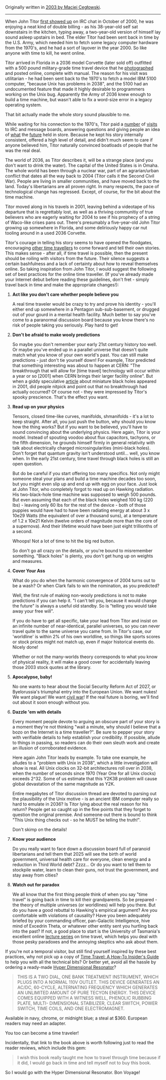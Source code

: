 Originally written in [2003 by Maciej Cegłowski](https://idlewords.com/2003/09/best_practices_for_time_travelers.htm).

---

When John Titor [first showed up](http://www.anomalies.net/time_traveler/irc.html) on IRC chat in October of 2000, he was enjoying a neat kind of double billing - as his 38-year-old self sat downstairs in the kitchen, typing away, a two-year-old version of himself lay sound asleep upstairs in bed. The elder Titor had been sent back in time by the U.S. Army, which needed him to fetch some legacy computer hardware from the 1970's, and he had a sort of layover in the year 2000. So like anyone with time to kill, he went online.

Titor arrived in Florida in a 2036 model Corvette (later sold off) outfitted with a 500 pound military-grade time travel device that he [photographed](http://www.anomalies.net/time_travel/john.html) and posted online, complete with manual. The reason for his visit was utilitarian - he had been sent back to the 1970's to fetch a model IBM 5100 computer, "because Unix has problems in 2038", and the 5100 had an undocumented feature that made it highly desirable to programmers working on the Unix bug. Apparently the Army of 2036 knew enough to build a time machine, but wasn't able to fix a word-size error in a legacy operating system.

That bit actually made the whole story sound plausible to me.

While waiting for his connection to the 1970's, Titor paid a [number](http://www.timetravelinstitute.com/ttiforum/showflat.php?Cat=&Board=time_travel&Number=9086&page=&view=&sb=&o=&fpart=1&vc=1) of [visits](http://www.timetravelinstitute.com/ttiforum/showflat.php?Cat=&Board=time_travel&Number=9237&page=&view=&sb=&o=&fpart=1&vc=1) to IRC and message boards, answering questions and giving people an idea of [what](http://www.johntitor.com/Nov2000P.htm) the [future](http://www.johntitor.com/Dec2000P.htm) held in store. Because he kept his story internally consistent, offered a high level of detail, and didn't much seem to care if anyone believed him, Titor naturally convinced boatloads of people that he was the real deal.

The world of 2036, as Titor describes it, will be a strange place (and you don't want to drink the water). The capital of the United States is in Omaha. The whole world has been through a nuclear war, part of an agrarian/urban conflict that dates all the way back to 2004 (Titor calls it the Second Civil War). People are living in smaller communities, and have moved back to the land. Today's libertarians are all proven right. In many respects, the pace of technological change has regressed. Except, of course, for the bit about the time machine.

Titor moved along in his travels in 2001, leaving behind a videotape of his departure that is regrettably lost, as well as a thriving communitiy of true believers who are eagerly waiting for 2004 to see if his prophecy of a string of Waco-like crises pans out. There's presumably a five-year-old John Titor growing up somewhere in Florida, and some deliriously happy car nut tooling around in a used 2036 Corvette.

Titor's courage in telling his story seems to have opened the floodgates, encouraging [other time travellers](http://www.anomalies.net/cgi-bin/bbs/ultimatebb.cgi?ubb=get_topic;f=9;t=000552) to come forward and tell their own stories. This makes sense - after all, if time travel is possible, then the present should be roiling with visitors from the future. Their silence suggests a certain bashfulness and a lack of certainty about how to reveal themselves online. So taking inspiration from John Titor, I would suggest the following set of best practices for the online time traveller. (If you've already made your Internet debut before reading these guidelines, don't fret - simply travel back in time and make the appropriate changes!):

1. **Act like you don't care whether people believe you**  
      
    A real time traveler would be crazy to try and prove his identity - you'll either end up somewhere in a Pentagon sub-sub-basement, or drugged out of your gourd in a mental health facility. Much better to say you've come to a paranormal discussion board because you know there's no risk of people taking you seriously. Play hard to get!
  
3. **Don't be afraid to make wooly predictions**  
      
    So maybe you don't remember your early 21st century history too well. Or maybe you've ended up in a parallel universe that doesn't quite match what you know of your own world's past. You can still make predictions - just don't tie yourself down! For example, Titor predicted that something interesting was about to happen at CERN: "The breakthrough that will allow for [time travel] technology will occur within a year or so [2001] when CERN brings their larger facility online". But when a giddy speculative [article](http://unisci.com/stories/20014/1001012.htm) about miniature black holes appeared in 2001, did people nitpick and point out that no breakthrough had actually occurred? Of course not - they were impressed by Titor's spooky prescience. That's the effect you want.
  
5. **Read up on your physics**  
      
    Tensors, closed time-like curves, manifolds, shmanifolds - it's a lot to keep straight. After all, you just push the button, why should you know how the thing works? But if you want to be believed, you'll have to sound convincing about the underlying physics. Here again, Titor is your model. Instead of spouting voodoo about flux capacitors, tachyons, or the fifth dimension, he grounds himself firmly in general relativity with talk about electrically charged microsingularities (mini-black holes). Don't forget that quantum gravity isn't understood until... well, you know when. In the early 21st century, time travel through black holes is still an open question.  
      
    But do be careful if you start offering too many specifics. Not only might someone steal your plans and build a time machine decades too soon, but you might even slip up and end up with egg on your face. Just look at John Titor, who completely forgot to read up on Hawking radiation. His two-black-hole time machine was supposed to weigh 500 pounds. But even assuming that each of the black holes weighed 100 kg (220 lbs) - leaving only 60 lbs for the rest of the device - both of those puppies would have had to have been radiating energy at about 3 x 10e29 Watts (the equivalent of over a thousand suns), at a temperature of 1.2 x 10e21 Kelvin (twelve orders of magnitude more than the core of a supernova). And their lifetime would have been just eight trillionths of a second.  
      
    Whoops! Not a lot of time to hit the big red button.  
      
    So don't go all crazy on the details, or you're bound to misremember something. "Black holes" is plenty, you don't get hung up on weights and measures.
  
7. **Cover Your Ass**  
      
    What do you do when the harmonic convergence of 2004 turns out to be a wash? Or when Clark fails to win the nomination, as you predicted?  
      
    Well, the first rule of making non-wooly predictions is not to make predictions if you can help it. "I can't tell you, because it would change the future" is always a useful old standby. So is "telling you would take away your free will".  
      
    If you do have to get all specific, take your lead from Titor and insist on an infinite number of near-identical, parallel universes, so you can never travel quite to the same universe you came from. In Titor's case, our 'worldline' is within 2% of his own worldline, so things like sports scores or stock prices might not match up, even if major historical events do. Nicely done!  
      
    Whether or not the many-worlds theory corresponds to what you know of physical reality, it will make a good cover for accidentally leaving those 2003 stock quotes at the library.
  
9. **Apocalypse, baby!**  
      
    No one wants to hear about the Social Security Reform Act of 2027, or Byelorussia's triumphal entry into the European Union. We want nukes! We want plague! We want [civil war](http://johntitor.com/JohnsWar.htm)! If the real future is boring, we'll find out about it soon enough without you.
  
11. **Dazzle 'em with details**  
      
    Every moment people devote to arguing an obscure part of your story is a moment they're not thinking "wait a minute, why should I believe that a bozo on the Internet is a time traveller?". Be sure to pepper your story with verifiable details to help establish your credibility. If possible, allude to things in passing, so readers can do their own sleuth work and create an illusion of corroborated evidence.  
      
    Here again John Titor leads by example. To take one example, he alludes to a "problem with Unix in 2038", which a little investigation will show is real. All Unix clocks on 32-bit architectures roll over in 2038, when the number of seconds since 1970 (Year One for all Unix clocks) exceeds 2^32. Some of us estimate that this Y2K38 problem will cause global devastation of the same magnitude as Y2K.  
      
    Entire megabytes of Titor discussion thread are devoted to parsing out the plausibility of the Unix motive - is an ancient IBM computer really so hard to emulate in 2036? Is Titor lying about the real reason for his return? People get so caught up in the fine points that they forget to question the original premise. And someone out there is bound to think "This Unix thing checks out - so he MUST be telling the truth!".  
      
    Don't skimp on the details!
  
13. **Know your audience**  
      
    Do you really want to face down a discussion board full of paranoid libertarians and tell them that 2025 will see the birth of world government, universal health care for everyone, clean energy and a reduction in Third World debt? Zzzz... Or do you want to tell them to stockpile water, learn to clean their guns, not trust the government, and stay away from cities?
  
15. **Watch out for paradox**  
      
    We all know that the first thing people think of when you say "time travel" is going back in time to kill their grandparents. So be prepared - the theory of multiple universes (or worldlines) will help you there. But do you have a good rebuttal to Hawking's empirical argument? Are you comfortable with violations of causality? Have you been adequately briefed by your commanding officer, pan-Galactic Intelligence, hive mind of Excedrin Theta, or whatever other entity sent you hurtling back into the past? If not, a good place to start is the University of Tasmania's excellent online [lecture series](http://www.utas.edu.au/docs/humsoc/philosophy/Time_Travel/lectures.htm) on time travel, which helps you deal with those pesky paradoxes and the annoying skeptics who ask about them.

If you're not a temporal visitor, but still find yourself inspired by these best practices, why not pick up a copy of [Time Travel: A How-To Insider's Guide](http://www.amazon.com/exec/obidos/tg/detail/-/1892062046/102-7438876-1546541?v=glance) to help you with all the technical bits? Or better yet, avoid all the hassle by ordering a ready-made [Hyper Dimensional Resonator](http://home.inreach.com/dov/tthdr.htm)?

> THIS IS A TWO DIAL, ONE BANK TREATMENT INSTRUMENT, WHICH PLUGS INTO A NORMAL 110V OUTLET. THIS DEVICE GENERATES AN AC/DC, 60-CYCLE, ALTERNATING FREQUENCY WHICH GENERATES AN UNLIMITED AMOUNT OF PURE TECYON ENERGY. THIS DEVICE COMES EQUIPPED WITH A WITNESS WELL, PHENOLIC RUBBING PLATE, MULTI- DIMENSIONAL STABILIZER, CLEAR SWITCH, POWER SWITCH, TIME COILS, AND ONE ELECTROMAGNET.

Available in navy, chrome, or midnight blue; a steal at $360. European readers may need an adapter.

You too can become a time traveler!

Incidentally, that link to the book above is worth following just to read the reader reviews, which include this gem:

> I wish this book really taught me how to travel through time because if it did, I would go back in time and tell myself not to buy this book.

So I would go with the Hyper Dimensional Resonator. Bon Voyage!